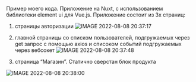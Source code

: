 Пример моего кода.
Приложение на Nuxt, с использованием библиотеки element ui для Vue.js.
Приложение состоит из 3х страниц: 
1) страницы авторизации
![IMAGE 2022-08-08 20:37:17](https://user-images.githubusercontent.com/5164895/183479254-ad37145d-0144-48bd-823c-8db62d439979.jpg)

2) главной страницы со списком пользователей, подгружаемых через get запрос с помощью axios и списоком событий подгружаемых через вебсокет
![IMAGE 2022-08-08 20:37:48](https://user-images.githubusercontent.com/5164895/183479342-d9347b7a-cd54-49f8-a3ef-98a662945099.jpg)

3) страница “Магазин”. Статично сверстан блок продукта

![IMAGE 2022-08-08 20:38:00](https://user-images.githubusercontent.com/5164895/183479375-6a845a5f-6853-4354-b763-5461c7cef753.jpg)
